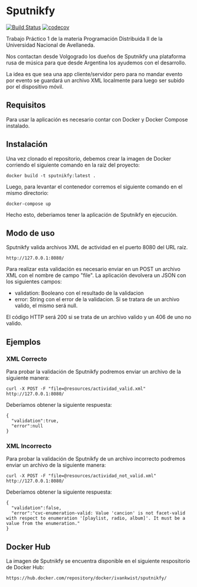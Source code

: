 # Sputnikfy
[![Build Status](https://travis-ci.com/ivankwist/sputnikfy.svg?branch=master)](https://travis-ci.com/ivankwist/sputnikfy)
[![codecov](https://codecov.io/gh/ivankwist/sputnikfy/branch/master/graph/badge.svg)](https://codecov.io/gh/ivankwist/sputnikfy)

Trabajo Práctico 1 de la materia Programación Distribuida II de la Universidad Nacional de Avellaneda.

Nos contactan desde Volgogrado los dueños de Sputnikfy una plataforma rusa de música para que desde Argentina los ayudemos con el desarrollo. 

La idea es que sea una app cliente/servidor pero para no mandar evento por evento se guardará un archivo XML localmente para luego ser subido por el dispositivo móvil.  

## Requisitos

Para usar la aplicación es necesario contar con Docker y Docker Compose instalado.

## Instalación

Una vez clonado el repositorio, debemos crear la imagen de Docker corriendo el siguiente comando en la raiz del proyecto:

```
docker build -t sputnikfy:latest .
```

Luego, para levantar el contenedor corremos el siguiente comando en el mismo directorio:

```
docker-compose up
```

Hecho esto, deberiamos tener la aplicación de Sputnikfy en ejecución.

## Modo de uso

Sputnikfy valida archivos XML de actividad en el puerto 8080 del URL raíz. 

```
http://127.0.0.1:8080/
```

Para realizar esta validación es necesario enviar en un POST un archivo XML con el nombre de campo "file". La aplicación devolvera un JSON con los siguientes campos:

* validation: Booleano con el resultado de la validacion
* error: String con el error de la validacion. Si se tratara de un archivo valido, el mismo será null.

El código HTTP será 200 si se trata de un archivo valido y un 406 de uno no valido.

## Ejemplos

### XML Correcto

Para probar la validación de Sputnikfy podremos enviar un archivo de la siguiente manera:

```
curl -X POST -F "file=@resources/actividad_valid.xml" http://127.0.0.1:8080/
```
Deberíamos obtener la siguiente respuesta:

```
{
  "validation":true,
  "error":null
}
```

### XML Incorrecto


Para probar la validación de Sputnikfy de un archivo incorrecto podremos enviar un archivo de la siguiente manera:

```
curl -X POST -F "file=@resources/actividad_not_valid.xml" http://127.0.0.1:8080/
```
Deberíamos obtener la siguiente respuesta:

```
{
  "validation":false,
  "error":"cvc-enumeration-valid: Value 'cancion' is not facet-valid with respect to enumeration '[playlist, radio, album]'. It must be a value from the enumeration."
}
```

## Docker Hub

La imagen de Sputnikfy se encuentra disponible en el siguiente respositorio de Docker Hub: 

```
https://hub.docker.com/repository/docker/ivankwist/sputnikfy/
```
